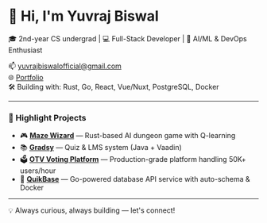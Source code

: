 # 👋 Hi, I'm Yuvraj Biswal

🎓 2nd-year CS undergrad | 💻 Full-Stack Developer | 🧠 AI/ML & DevOps Enthusiast

📫 yuvrajbiswalofficial@gmail.com  
🌐 [Portfolio](https://github.com/Yuvraj-cyborg)  
🛠️ Building with: Rust, Go, React, Vue/Nuxt, PostgreSQL, Docker

---

### 🚀 Highlight Projects
- 🎮 **[Maze Wizard](https://github.com/Yuvraj-cyborg/Maze-Wizard)** — Rust-based AI dungeon game with Q-learning
- 📚 **[Gradsy](https://github.com/Yuvraj-cyborg/Gradsy)** — Quiz & LMS system (Java + Vaadin)
- 🗳️ **[OTV Voting Platform](https://www.otvinsight.com)** — Production-grade platform handling 50K+ users/hour
- 🧩 **[QuikBase](https://github.com/Yuvraj-cyborg/quikbase)** — Go-powered database API service with auto-schema & Docker

---

💡 Always curious, always building — let's connect!
